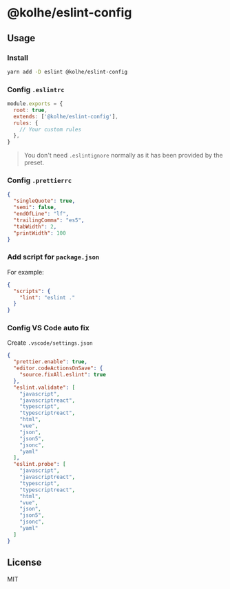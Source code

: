 # @kolhe/eslint-config

## Usage

### Install

```bash
yarn add -D eslint @kolhe/eslint-config
```

### Config `.eslintrc`

```js
module.exports = {
  root: true,
  extends: ['@kolhe/eslint-config'],
  rules: {
    // Your custom rules
  },
}
```

> You don't need `.eslintignore` normally as it has been provided by the preset.

### Config `.prettierrc`

```json
{
  "singleQuote": true,
  "semi": false,
  "endOfLine": "lf",
  "trailingComma": "es5",
  "tabWidth": 2,
  "printWidth": 100
}
```

### Add script for `package.json`

For example:

```json
{
  "scripts": {
    "lint": "eslint ."
  }
}
```

### Config VS Code auto fix

Create `.vscode/settings.json`

```json
{
  "prettier.enable": true,
  "editor.codeActionsOnSave": {
    "source.fixAll.eslint": true
  },
  "eslint.validate": [
    "javascript",
    "javascriptreact",
    "typescript",
    "typescriptreact",
    "html",
    "vue",
    "json",
    "json5",
    "jsonc",
    "yaml"
  ],
  "eslint.probe": [
    "javascript",
    "javascriptreact",
    "typescript",
    "typescriptreact",
    "html",
    "vue",
    "json",
    "json5",
    "jsonc",
    "yaml"
  ]
}
```

## License

MIT
